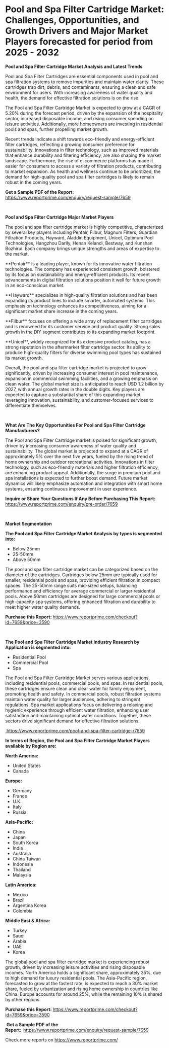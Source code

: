<p><h1>Pool and Spa Filter Cartridge Market: Challenges, Opportunities, and Growth Drivers and Major Market Players forecasted for period from 2025 - 2032</h1></p><p><strong>Pool and Spa Filter Cartridge Market Analysis and Latest Trends</strong></p>
<p><p>Pool and Spa Filter Cartridges are essential components used in pool and spa filtration systems to remove impurities and maintain water clarity. These cartridges trap dirt, debris, and contaminants, ensuring a clean and safe environment for users. With increasing awareness of water quality and health, the demand for effective filtration solutions is on the rise.</p><p>The Pool and Spa Filter Cartridge Market is expected to grow at a CAGR of 5.20% during the forecast period, driven by the expansion of the hospitality sector, increased disposable income, and rising consumer spending on leisure activities. Additionally, more homeowners are investing in residential pools and spas, further propelling market growth.</p><p>Recent trends indicate a shift towards eco-friendly and energy-efficient filter cartridges, reflecting a growing consumer preference for sustainability. Innovations in filter technology, such as improved materials that enhance durability and filtering efficiency, are also shaping the market landscape. Furthermore, the rise of e-commerce platforms has made it easier for consumers to access a variety of filtration products, contributing to market expansion. As health and wellness continue to be prioritized, the demand for high-quality pool and spa filter cartridges is likely to remain robust in the coming years.</p></p>
<p><strong>Get a Sample PDF of the Report:&nbsp;</strong> <a href="https://www.reportprime.com/enquiry/request-sample/7659?utm_campaign=3529&utm_medium=2&utm_source=Github&utm_content=ia&utm_term=19032025&utm_id=pool-and-spa-filter-cartridge">https://www.reportprime.com/enquiry/request-sample/7659</a></p>
<p>&nbsp;</p>
<p><strong>Pool and Spa Filter Cartridge Major Market Players</strong></p>
<p><p>The pool and spa filter cartridge market is highly competitive, characterized by several key players including Pentair, Filbur, Magnum Filters, Guardian Filtration Products, Hayward, Aladdin Equipment, Unicel, Optimum Pool Technologies, Hangzhou Darlly, Henan Kelandi, Bestway, and Kunshan Bozhirui. Each company brings unique strengths and areas of expertise to the market.</p><p>**Pentair** is a leading player, known for its innovative water filtration technologies. The company has experienced consistent growth, bolstered by its focus on sustainability and energy-efficient products. Its recent advancements in digital filtration solutions position it well for future growth in an eco-conscious market.</p><p>**Hayward** specializes in high-quality filtration solutions and has been expanding its product lines to include smarter, automated systems. This emphasis on technology enhances its competitiveness, aiming for a significant market share increase in the coming years. </p><p>**Filbur** focuses on offering a wide array of replacement filter cartridges and is renowned for its customer service and product quality. Strong sales growth in the DIY segment contributes to its expanding market footprint.</p><p>**Unicel**, widely recognized for its extensive product catalog, has a strong reputation in the aftermarket filter cartridge sector. Its ability to produce high-quality filters for diverse swimming pool types has sustained its market growth.</p><p>Overall, the pool and spa filter cartridge market is projected to grow significantly, driven by increasing consumer interest in pool maintenance, expansion in commercial swimming facilities, and a growing emphasis on clean water. The global market size is anticipated to reach USD 1.2 billion by 2027, with annual growth rates in the double digits. Key players are expected to capture a substantial share of this expanding market, leveraging innovation, sustainability, and customer-focused services to differentiate themselves.</p></p>
<p>&nbsp;</p>
<p><strong>What Are The Key Opportunities For Pool and Spa Filter Cartridge Manufacturers?</strong></p>
<p><p>The Pool and Spa Filter Cartridge market is poised for significant growth, driven by increasing consumer awareness of water quality and sustainability. The global market is projected to expand at a CAGR of approximately 5% over the next five years, fueled by the rising trend of home ownership and outdoor recreational activities. Innovations in filter technology, such as eco-friendly materials and higher filtration efficiency, are enhancing product appeal. Additionally, the surge in premium pool and spa installations is expected to further boost demand. Future market dynamics will likely emphasize automation and integration with smart home systems, ensuring continuous improvement in user experience.</p></p>
<p><strong>Inquire or Share Your Questions If Any Before Purchasing This Report:</strong> <a href="https://www.reportprime.com/enquiry/pre-order/7659?utm_campaign=3529&utm_medium=2&utm_source=Github&utm_content=ia&utm_term=19032025&utm_id=pool-and-spa-filter-cartridge">https://www.reportprime.com/enquiry/pre-order/7659</a></p>
<p>&nbsp;</p>
<p><strong>Market Segmentation</strong></p>
<p><strong>The Pool and Spa Filter Cartridge Market Analysis by types is segmented into:</strong></p>
<p><ul><li>Below 25mm</li><li>25-50mm</li><li>Above 50mm</li></ul></p>
<p><p>The pool and spa filter cartridge market can be categorized based on the diameter of the cartridges. Cartridges below 25mm are typically used for smaller, residential pools and spas, providing efficient filtration in compact spaces. The 25-50mm range suits mid-sized setups, balancing performance and efficiency for average commercial or larger residential pools. Above 50mm cartridges are designed for large commercial pools or high-capacity spa systems, offering enhanced filtration and durability to meet higher water quality demands.</p></p>
<p><strong>Purchase this Report:&nbsp;</strong><a href="https://www.reportprime.com/checkout?id=7659&price=3590&utm_campaign=3529&utm_medium=2&utm_source=Github&utm_content=ia&utm_term=19032025&utm_id=pool-and-spa-filter-cartridge">https://www.reportprime.com/checkout?id=7659&price=3590</a></p>
<p>&nbsp;</p>
<p><strong>The Pool and Spa Filter Cartridge Market Industry Research by Application is segmented into:</strong></p>
<p><ul><li>Residential Pool</li><li>Commercial Pool</li><li>Spa</li></ul></p>
<p><p>The Pool and Spa Filter Cartridge Market serves various applications, including residential pools, commercial pools, and spas. In residential pools, these cartridges ensure clean and clear water for family enjoyment, promoting health and safety. In commercial pools, robust filtration systems maintain water quality for larger audiences, adhering to stringent regulations. Spa market applications focus on delivering a relaxing and hygienic experience through efficient water filtration, enhancing user satisfaction and maintaining optimal water conditions. Together, these sectors drive significant demand for effective filtration solutions.</p></p>
<p><a href="https://www.reportprime.com/pool-and-spa-filter-cartridge-r7659?utm_campaign=3529&utm_medium=2&utm_source=Github&utm_content=ia&utm_term=19032025&utm_id=pool-and-spa-filter-cartridge">&nbsp;https://www.reportprime.com/pool-and-spa-filter-cartridge-r7659</a></p>
<p><strong>In terms of Region, the Pool and Spa Filter Cartridge Market Players available by Region are:</strong></p>
<p>
    <p> <strong> North America: </strong>
        <ul>
            <li>United States</li>
            <li>Canada</li>
        </ul>
        </p> 
    <p> <strong> Europe: </strong>
        <ul>
            <li>Germany</li>
            <li>France</li>
            <li>U.K.</li>
            <li>Italy</li>
            <li>Russia</li>
        </ul>
        </p> 
    <p> <strong> Asia-Pacific: </strong>
        <ul>
            <li>China</li>
            <li>Japan</li>
            <li>South Korea</li>
            <li>India</li>
            <li>Australia</li>
            <li>China Taiwan</li>
            <li>Indonesia</li>
            <li>Thailand</li>
            <li>Malaysia</li>
        </ul>
        </p> 
    <p> <strong> Latin America: </strong>
        <ul>
            <li>Mexico</li>
            <li>Brazil</li>
            <li>Argentina Korea</li>
            <li>Colombia</li>
        </ul>
        </p> 
    <p> <strong> Middle East & Africa: </strong>
        <ul>
            <li>Turkey</li>
            <li>Saudi</li>
            <li>Arabia</li>
            <li>UAE</li>
            <li>Korea</li>
        </ul>
    </p>
    </p>
<p><p>The global pool and spa filter cartridge market is experiencing robust growth, driven by increasing leisure activities and rising disposable incomes. North America holds a significant share, approximately 35%, due to high demand for luxury residential pools. The Asia-Pacific region, forecasted to grow at the fastest rate, is expected to reach a 30% market share, fueled by urbanization and rising home ownership in countries like China. Europe accounts for around 25%, while the remaining 10% is shared by other regions.</p></p>
<p><strong>Purchase this Report: </strong><a href="https://www.reportprime.com/checkout?id=7659&price=3590&utm_campaign=3529&utm_medium=2&utm_source=Github&utm_content=ia&utm_term=19032025&utm_id=pool-and-spa-filter-cartridge">https://www.reportprime.com/checkout?id=7659&price=3590</a></p>
<p>&nbsp;<strong>Get a Sample PDF of the Report:&nbsp;&nbsp;</strong><a href="https://www.reportprime.com/enquiry/request-sample/7659?utm_campaign=3529&utm_medium=2&utm_source=Github&utm_content=ia&utm_term=19032025&utm_id=pool-and-spa-filter-cartridge">https://www.reportprime.com/enquiry/request-sample/7659</a></p>
<p><strong></strong></p>
<p>Check more reports on <a href="https://www.reportprime.com/?utm_campaign=3529&utm_medium=2&utm_source=Github&utm_content=ia&utm_term=19032025&utm_id=pool-and-spa-filter-cartridge">https://www.reportprime.com/</a></p>